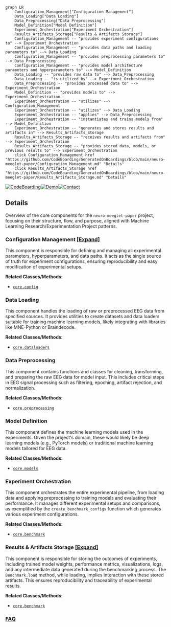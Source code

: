 ```mermaid
graph LR
    Configuration_Management["Configuration Management"]
    Data_Loading["Data Loading"]
    Data_Preprocessing["Data Preprocessing"]
    Model_Definition["Model Definition"]
    Experiment_Orchestration["Experiment Orchestration"]
    Results_Artifacts_Storage["Results & Artifacts Storage"]
    Configuration_Management -- "provides experiment configurations to" --> Experiment_Orchestration
    Configuration_Management -- "provides data paths and loading parameters to" --> Data_Loading
    Configuration_Management -- "provides preprocessing parameters to" --> Data_Preprocessing
    Configuration_Management -- "provides model architecture parameters and hyperparameters to" --> Model_Definition
    Data_Loading -- "provides raw data to" --> Data_Preprocessing
    Data_Loading -- "is utilized by" --> Experiment_Orchestration
    Data_Preprocessing -- "provides processed data to" --> Experiment_Orchestration
    Model_Definition -- "provides models to" --> Experiment_Orchestration
    Experiment_Orchestration -- "utilizes" --> Configuration_Management
    Experiment_Orchestration -- "utilizes" --> Data_Loading
    Experiment_Orchestration -- "applies" --> Data_Preprocessing
    Experiment_Orchestration -- "instantiates and trains models from" --> Model_Definition
    Experiment_Orchestration -- "generates and stores results and artifacts in" --> Results_Artifacts_Storage
    Results_Artifacts_Storage -- "receives results and artifacts from" --> Experiment_Orchestration
    Results_Artifacts_Storage -- "provides stored data, models, or previous results to" --> Experiment_Orchestration
    click Configuration_Management href "https://github.com/CodeBoarding/GeneratedOnBoardings/blob/main/neuro-meeglet-paper/Configuration_Management.md" "Details"
    click Results_Artifacts_Storage href "https://github.com/CodeBoarding/GeneratedOnBoardings/blob/main/neuro-meeglet-paper/Results_Artifacts_Storage.md" "Details"
```

[![CodeBoarding](https://img.shields.io/badge/Generated%20by-CodeBoarding-9cf?style=flat-square)](https://github.com/CodeBoarding/CodeBoarding)[![Demo](https://img.shields.io/badge/Try%20our-Demo-blue?style=flat-square)](https://www.codeboarding.org/demo)[![Contact](https://img.shields.io/badge/Contact%20us%20-%20contact@codeboarding.org-lightgrey?style=flat-square)](mailto:contact@codeboarding.org)

## Details

Overview of the core components for the `neuro-meeglet-paper` project, focusing on their structure, flow, and purpose, aligned with Machine Learning Research/Experimentation Project patterns.

### Configuration Management [[Expand]](./Configuration_Management.md)
This component is responsible for defining and managing all experimental parameters, hyperparameters, and data paths. It acts as the single source of truth for experiment configurations, ensuring reproducibility and easy modification of experimental setups.


**Related Classes/Methods**:

- <a href="https://github.com/Roche/neuro-meeglet-paper/blob/main/core/config.py" target="_blank" rel="noopener noreferrer">`core.config`</a>


### Data Loading
This component handles the loading of raw or preprocessed EEG data from specified sources. It provides utilities to create datasets and data loaders suitable for training machine learning models, likely integrating with libraries like MNE-Python or Braindecode.


**Related Classes/Methods**:

- <a href="https://github.com/Roche/neuro-meeglet-paper/blob/main/core/dataloaders.py" target="_blank" rel="noopener noreferrer">`core.dataloaders`</a>


### Data Preprocessing
This component contains functions and classes for cleaning, transforming, and preparing the raw EEG data for model input. This includes critical steps in EEG signal processing such as filtering, epoching, artifact rejection, and normalization.


**Related Classes/Methods**:

- <a href="https://github.com/Roche/neuro-meeglet-paper/blob/main/core/preprocessing.py" target="_blank" rel="noopener noreferrer">`core.preprocessing`</a>


### Model Definition
This component defines the machine learning models used in the experiments. Given the project's domain, these would likely be deep learning models (e.g., PyTorch models) or traditional machine learning models tailored for EEG data.


**Related Classes/Methods**:

- <a href="https://github.com/Roche/neuro-meeglet-paper/blob/main/core/models.py" target="_blank" rel="noopener noreferrer">`core.models`</a>


### Experiment Orchestration
This component orchestrates the entire experimental pipeline, from loading data and applying preprocessing to training models and evaluating their performance. It manages different experimental setups and comparisons, as exemplified by the `create_benchmark_configs` function which generates various experiment configurations.


**Related Classes/Methods**:

- <a href="https://github.com/Roche/neuro-meeglet-paper/blob/main/core/benchmark.py" target="_blank" rel="noopener noreferrer">`core.benchmark`</a>


### Results & Artifacts Storage [[Expand]](./Results_Artifacts_Storage.md)
This component is responsible for storing the outcomes of experiments, including trained model weights, performance metrics, visualizations, logs, and any intermediate data generated during the benchmarking process. The `Benchmark.load` method, while loading, implies interaction with these stored artifacts. This ensures reproducibility and traceability of experimental results.


**Related Classes/Methods**:

- <a href="https://github.com/Roche/neuro-meeglet-paper/blob/main/core/benchmark.py" target="_blank" rel="noopener noreferrer">`core.benchmark`</a>




### [FAQ](https://github.com/CodeBoarding/GeneratedOnBoardings/tree/main?tab=readme-ov-file#faq)